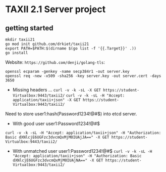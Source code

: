 # TAXII 2.1 Server project

## getting started

```shell script
mkdir taxii21
go mod init github.com/drkiet/taxii21
export PATH=$PATH:$(dirname $(go list -f '{{.Target}}' .))
go install
```

Website:
`https://github.com/denji/golang-tls`:

```shell script
openssl ecparam -genkey -name secp384r1 -out server.key
openssl req -new -x509 -sha256 -key server.key -out server.cert -days 3650
```

- Missing headers ...
`curl -v -k -sL -X GET https://student-Virtualbox:9443/taxii2/`
`curl -v -k -sL -H "Accept: application/taxii+json" -X GET https://student-Virtualbox:9443/taxii2/`

Need to store user1:hash(Password1234!@#$) into etcd server.

- With good user user1:Password1234!@#$

`curl -v -k -sL -H "Accept: application/taxii+json" -H "Authorization: Basic dXNlcjE6UGFzc3dvcmQxMjM0IUAjJA==" -X GET https://student-Virtualbox:9443/taxii2/`

- With unmatched user user1:Password1234!@#$
`curl -v -k -sL -H "Accept: application/taxii+json" -H "Authorization: Basic dXNlcjE6UGFzc3dvcmQxMjM0IUAjNA==" -X GET https://student-Virtualbox:9443/taxii2/`


